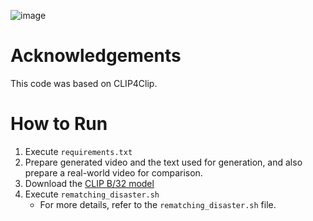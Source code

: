 ![image](https://github.com/user-attachments/assets/71f85d59-c899-48bf-ab1d-4afd07089859)

# Acknowledgements
This code was based on CLIP4Clip.

# How to Run
1. Execute `requirements.txt`
2. Prepare generated video and the text used for generation, and also prepare a real-world video for comparison.
3. Download the [CLIP B/32 model](https://openaipublic.azureedge.net/clip/models/40d365715913c9da98579312b702a82c18be219cc2a73407c4526f58eba950af/ViT-B-32.pt)
4. Execute `rematching_disaster.sh`
   - For more details, refer to the `rematching_disaster.sh` file.
